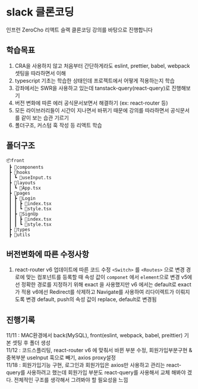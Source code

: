 # slack 클론코딩

인프런 ZeroCho 리액트 슬랙 클론코딩 강의를 바탕으로 진행합니다

## 학습목표

1. CRA을 사용하지 않고 처음부터 간단하게라도 eslint, prettier, babel, webpack 셋팅을 따라하면서 이해
2. typescript 기초는 학습한 상태인데 프로젝트에서 어떻게 적용하는지 학습
3. 강좌에서는 SWR을 사용하고 있는데 tanstack-query(react-query)로 진행해보기
4. 버전 변화에 따른 에러 공식문서보면서 해결하기 (ex: react-router 등)
5. 모든 라이브러리들이 시간이 지나면서 바뀌기 때문에 강의를 따라하면서 공식문서를 같이 보는 습관 기르기
6. 폴더구조, 커스텀 훅 작성 등 리액트 학습

## 폴더구조

```폴더구조
📦front
 ┣ 📂components
 ┣ 📂hooks
 ┃ ┗ 📜useInput.ts
 ┣ 📂layouts
 ┃ ┗ 📜App.tsx
 ┣ 📂pages
 ┃ ┣ 📂Login
 ┃ ┃ ┣ 📜index.tsx
 ┃ ┃ ┗ 📜style.tsx
 ┃ ┣ 📂SignUp
 ┃ ┃ ┣ 📜index.tsx
 ┃ ┃ ┗ 📜style.tsx
 ┣ 📂types
 ┣ 📂utils
```

## 버전변화에 따른 수정사항

1. react-router v6 업데이트에 따른 코드 수정
  `<Switch>` 를 `<Routes>` 으로 변경
  경로에 맞는 컴포넌트를 등록할 때 속성 값이 `componet` 에서 `element`으로 변경
  v5에선 정확한 경로를 지정하기 위해 exact 을 사용했지만 v6 에서는 default로 exact가 적용
  v6에선 Redirect를 삭제하고 Navigate를 사용하여 리다이렉트가 이뤄지도록 변경 default, push의 속성 값이 replace, default로 변경됨

## 진행기록

11/11 : MAC환경에서 back(MySQL), front(eslint, webpack, babel, preittier) 기본 셋팅 후 폴더 생성<br>
11/12 : 코드스플리팅, react-router v6 에 맞춰서 바뀐 부분 수정, 회원가입부분구현 & 중복부분 useInput 훅으로 빼기, axios proxy설정<br>
11/18 : 회원가입기능 구현, 로그인과 회원가입은 axios만 사용하고 관리는 react-query를 사용하려고 했는데 회원가입 부분도 react-query를 사용해서 교체 해봐야 겠다. 전체적인 구조를 생각해서 그려봐야 할 필요성을 느낌
